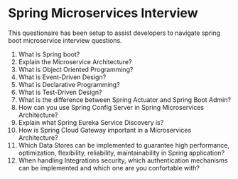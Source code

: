 # Spring Microservices Interview
This questionaire has been setup to assist developers to navigate spring boot microservice interview questions.

1. What is Spring boot?
2. Explain the Microservice Architecture?
3. What is Object Oriented Programming?
4. What is Event-Driven Design?
5. What is Declarative Programming?
6. What is Test-Driven Design?
7. What is the difference between Spring Actuator and Spring Boot Admin?
8. How can you use Spring Config Server in Spring Microservices Architecture?
9. Explain what Spring Eureka Service Discovery is?
10. How is Spring Cloud Gateway important in a Microservices Architecture?
12. Which Data Stores can be implemented to guarantee high performance, optimization, flexibility, reliability, maintainability in Spring application?
13. When handling Integrations security, which authentication mechanisms can be implemented and which one are you confortable with?
